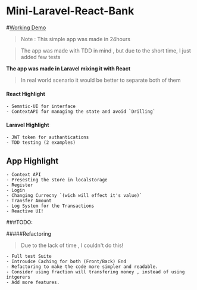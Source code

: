 # Mini-Laravel-React-Bank

#[Working Demo](http://abanoubnassem.tk/bank/home)

>Note : This simple app was made in 24hours 

>The app was made with TDD in mind , but due to the short time, I just added few tests 



**The app was made in Laravel mixing it with React** 

>In real world scenario it would be better to separate both of them


#### React Highlight
    - Semntic-UI for interface
    - ContextAPI for managing the state and avoid `Drilling`
    

#### Laravel Highlight
    - JWT token for authantications 
    - TDD testing (2 examples)
    
    
## App Highlight
    - Context API
    - Presesting the store in localstorage
    - Register
    - Login
    - Changing Currecny `(wich will effect it's value)`
    - Transfer Amount
    - Log System for the Transactions
    - Reactive UI!
    

###TODO:


#####Refactoring 

 >Due to the lack of time , I couldn't do this!
 
    - Full test Suite
    - Introudce Caching for both (Front/Back) End
    - Refactoring to make the code more simpler and readable.
    - Consider using fraction will transfering money , instead of using intgerers
    - Add more features.
